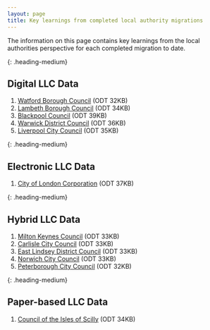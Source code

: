 ```yaml
---
layout: page
title: Key learnings from completed local authority migrations
---
```


The information on this page contains key learnings from the local authorities perspective for each completed migration to date.

{: .heading-medium}
<h2>Digital LLC Data</h2>
<ol class='list list-number'>
    <li><a href='files/Key%20learnings/Watford%20Key%20Learnings%20FINAL.odt' onclick='linkClicked()'>Watford Borough Council</a> (ODT 32KB)</li>
    <li><a href='files/Key%20learnings/Lambeth%20.odt' onclick='linkClicked()'>Lambeth Borough Council</a> (ODT 34KB)</li>
    <li><a href='files/Key%20learnings/Blackpool%20Council%20Case%20Study.odt' onclick='linkClicked()'>Blackpool Council</a> (ODT 39KB)</li>
    <li><a href='files/Key%20learnings/Warwick%20District%20Council%20case%20study.odt' onclick='linkClicked()'>Warwick District Council</a> (ODT 36KB)</li>
    <li><a href='files/Key%20learnings/Liverpool%20City%20Council%20case%20study.odt' onclick='linkClicked()'>Liverpool City Council</a> (ODT 35KB)</li>
</ol>

{: .heading-medium}
<h2>Electronic LLC Data</h2>
<ol class='list list-number'>
    <li><a href='files/Key%20learnings/City%20of%20London%20Corporation%20case%20study.odt' onclick='linkClicked()'>City of London Corporation</a> (ODT 37KB)</li>
</ol>

{: .heading-medium}
<h2>Hybrid LLC Data</h2>
<ol class='list list-number'>
     <li><a href='files/Key%20learnings/Milton%20Keynes%20Council.odt' onclick='linkClicked()'>Milton Keynes Council</a> (ODT 33KB)</li>
    <li><a href='files/Key%20learnings/Carlisle%20City%20Council.odt' onclick='linkClicked()'>Carlisle City Council</a> (ODT 33KB)</li>
    <li><a href='files/Key%20learnings/East%20Lindsey%20Key%20Learnings.odt' onclick='linkClicked()'>East Lindsey District Council</a> (ODT 33KB)</li>
    <li><a href='files/Key%20learnings/Norwich%20City%20Council%20case%20study.odt' onclick='linkClicked()'>Norwich City Council</a> (ODT 33KB)</li>
    <li><a href='files/Key%20learnings/Peterborough%20LLC%20case%20study.odt' onclick='linkClicked()'>Peterborough City Council</a> (ODT 32KB)</li>
</ol>

{: .heading-medium}
<h2>Paper-based LLC Data</h2>
<ol class='list list-number'>
    <li><a href='files/Key%20learnings/Council%20of%20the%20Isles%20of%20Scilly%20case%20study.odt' onclick='linkClicked()'>Council of the Isles of Scilly</a> (ODT 34KB)</li>
</ol>
